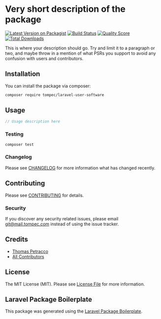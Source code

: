 # Very short description of the package

[![Latest Version on Packagist](https://img.shields.io/packagist/v/tompec/laravel-user-software.svg?style=flat-square)](https://packagist.org/packages/tompec/laravel-user-software)
[![Build Status](https://img.shields.io/travis/tompec/laravel-user-software/master.svg?style=flat-square)](https://travis-ci.org/tompec/laravel-user-software)
[![Quality Score](https://img.shields.io/scrutinizer/g/tompec/laravel-user-software.svg?style=flat-square)](https://scrutinizer-ci.com/g/tompec/laravel-user-software)
[![Total Downloads](https://img.shields.io/packagist/dt/tompec/laravel-user-software.svg?style=flat-square)](https://packagist.org/packages/tompec/laravel-user-software)

This is where your description should go. Try and limit it to a paragraph or two, and maybe throw in a mention of what PSRs you support to avoid any confusion with users and contributors.

## Installation

You can install the package via composer:

```bash
composer require tompec/laravel-user-software
```

## Usage

``` php
// Usage description here
```

### Testing

``` bash
composer test
```

### Changelog

Please see [CHANGELOG](CHANGELOG.md) for more information what has changed recently.

## Contributing

Please see [CONTRIBUTING](CONTRIBUTING.md) for details.

### Security

If you discover any security related issues, please email git@mail.tompec.com instead of using the issue tracker.

## Credits

- [Thomas Petracco](https://github.com/tompec)
- [All Contributors](../../contributors)

## License

The MIT License (MIT). Please see [License File](LICENSE.md) for more information.

## Laravel Package Boilerplate

This package was generated using the [Laravel Package Boilerplate](https://laravelpackageboilerplate.com).
